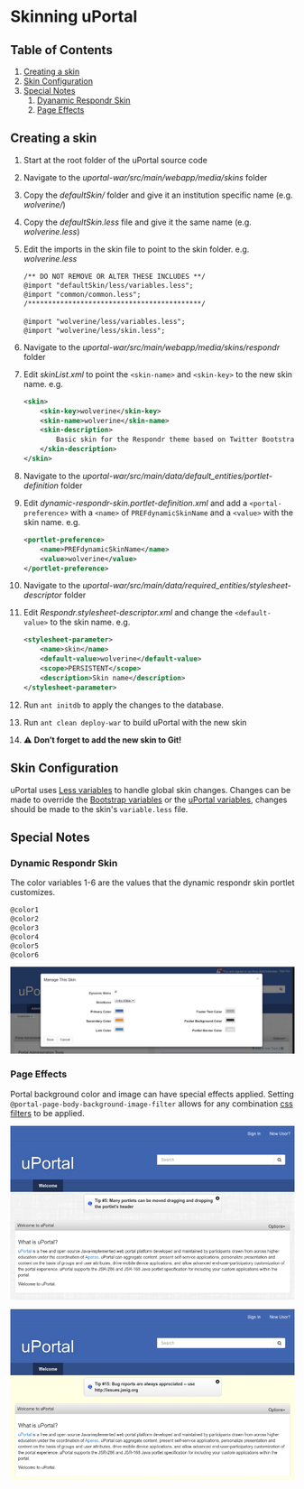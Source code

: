 # Skinning uPortal

## Table of Contents

1.  [Creating a skin](#creating-a-skin)
2.  [Skin Configuration](#skin-configuration)
3.  [Special Notes](#special-notes)
    1.  [Dyanamic Respondr Skin](#dynamic-respondr-skin)
    2.  [Page Effects](#page-effects)

## Creating a skin

1.  Start at the root folder of the uPortal source code
2.  Navigate to the *uportal-war/src/main/webapp/media/skins* folder
3.  Copy the *defaultSkin/* folder and give it an institution specific name (e.g. *wolverine/*)
4.  Copy the *defaultSkin.less* file and give it the same name (e.g. *wolverine.less*)
5.  Edit the imports in the skin file to point to the skin folder. e.g. *wolverine.less*

    ``` less
    /** DO NOT REMOVE OR ALTER THESE INCLUDES **/
    @import "defaultSkin/less/variables.less";
    @import "common/common.less";
    /*******************************************/

    @import "wolverine/less/variables.less";
    @import "wolverine/less/skin.less";
    ```

6.  Navigate to the *uportal-war/src/main/webapp/media/skins/respondr* folder
7.  Edit *skinList.xml* to point the `<skin-name>` and `<skin-key>` to the new skin name. e.g.

    ``` xml
    <skin>
        <skin-key>wolverine</skin-key>
        <skin-name>wolverine</skin-name>
        <skin-description>
            Basic skin for the Respondr theme based on Twitter Bootstrap and Responsive Design
        </skin-description>
    </skin>
    ```

8.  Navigate to the *uportal-war/src/main/data/default_entities/portlet-definition* folder
9.  Edit *dynamic-respondr-skin.portlet-definition.xml* and add a `<portal-preference>` with a `<name>` of `PREFdynamicSkinName` and a `<value>` with the skin name. e.g.

    ``` xml
    <portlet-preference>
        <name>PREFdynamicSkinName</name>
        <value>wolverine</value>
    </portlet-preference>
    ```

10. Navigate to the *uportal-war/src/main/data/required_entities/stylesheet-descriptor* folder
11. Edit *Respondr.stylesheet-descriptor.xml* and change the `<default-value>` to the skin name. e.g.

    ``` xml
    <stylesheet-parameter>
        <name>skin</name>
        <default-value>wolverine</default-value>
        <scope>PERSISTENT</scope>
        <description>Skin name</description>
    </stylesheet-parameter>
    ```

12. Run `ant initdb` to apply the changes to the database.
13. Run `ant clean deploy-war` to build uPortal with the new skin
14. :warning: **Don’t forget to add the new skin to Git!**

## Skin Configuration

uPortal uses [Less variables](http://lesscss.org/features/#variables-feature) to handle global skin changes.
Changes can be made to override the [Bootstrap variables](/uportal-war/src/main/webapp/media/skins/respondr/common/bootstrap/variables.less) or the [uPortal variables](/uportal-war/src/main/webapp/media/skins/respondr/defaultSkin/less/variables.less), changes should be made to the skin's `variable.less` file.

## Special Notes

### Dynamic Respondr Skin

The color variables 1-6 are the values that the dynamic respondr skin portlet customizes.

``` less
@color1
@color2
@color3
@color4
@color5
@color6
```

![Dynamic Respondr Skin Portlet Page](images/dynamic-respondr-skin.png)

### Page Effects

Portal background color and image can have special effects applied.
Setting `@portal-page-body-background-image-filter` allows for any combination [css filters](https://developer.mozilla.org/en-US/docs/Web/CSS/filter) to be applied.

![No background effect](images/background-filter-none.png)

![Sepia background effect](images/background-filter-sepia.png)
